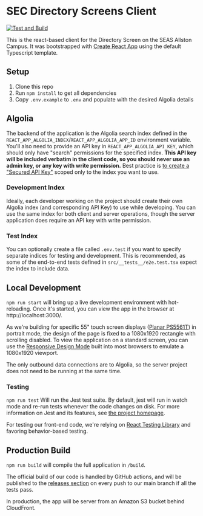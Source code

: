 # SEC Directory Screens Client

[![Test and Build](https://github.com/seas-computing/sec-directory-client/actions/workflows/test-build.yml/badge.svg)](https://github.com/seas-computing/sec-directory-client/actions/workflows/test-build.yml)

This is the react-based client for the Directory Screen on the SEAS Allston Campus. It was bootstrapped with [Create React App][cra] using the default Typescript template.

## Setup

1. Clone this repo
2. Run `npm install` to get all dependencies
3. Copy `.env.example` to `.env` and populate with the desired Algolia details

## Algolia

The backend of the application is the Algolia search index defined in the `REACT_APP_ALGOLIA_INDEX`/`REACT_APP_ALGOLIA_APP_ID` environment variable. You'll also need to provide an API key in `REACT_APP_ALGOLIA_API_KEY`, which should only have "search" permissions for the specified index. **This API key will be included verbatim in the client code, so you should never use an admin key, or any key with write permission.** Best practice is [to create a "Secured API Key"][api-key] scoped only to the index you want to use.

### Development Index

Ideally, each developer working on the project should create their own Algolia index (and corresponding API Key) to use while developing. You can use the same index for both client and server operations, though the server application does require an API key with write permission.

### Test Index

You can optionally create a file called `.env.test` if you want to specify separate indices for testing and development. This is recommended, as some of the end-to-end tests defined in `src/__tests__/e2e.test.tsx` expect the index to include data.

## Local Development

`npm run start` will bring up a live development environment with hot-reloading. Once it's started, you can view the app in the browser at http://localhost:3000/.

As we're building for specific 55" touch screen displays ([Planar PS5561T][planar]) in portrait mode, the design of the page is fixed to a 1080x1920 rectangle with scrolling disabled. To view the application on a standard screen, you can use the [Responsive Design Mode][rdm] built into most browsers to emulate a 1080x1920 viewport.

The only outbound data connections are to Algolia, so the server project does not need to be running at the same time.

### Testing

`npm run test` Will run the Jest test suite. By default, jest will run in watch mode and re-run tests whenever the code changes on disk. For more information on Jest and its features, see [the project homepage][jest].

For testing our front-end code, we're relying on [React Testing Library][rtl] and favoring behavior-based testing.

## Production Build

`npm run build` will compile the full application in `/build`.

The official build of our code is handled by GitHub actions, and will be published to the [releases section][releases] on every push to our main branch if all the tests pass.

In production, the app will be server from an Amazon S3 bucket behind CloudFront.

[cra]: https://create-react-app.dev/
[api-key]: https://www.algolia.com/doc/guides/security/api-keys/#secured-api-keys
[planar]: https://www.planar.com/products/large-format-displays/ps4k/planar-ps5561t/
[rdm]: https://developer.mozilla.org/en-US/docs/Tools/Responsive_Design_Mode
[jest]: https://jestjs.io/
[rtl]: https://testing-library.com/docs/react-testing-library/intro/
[releases]: https://github.com/seas-computing/sec-directory-client/releases
